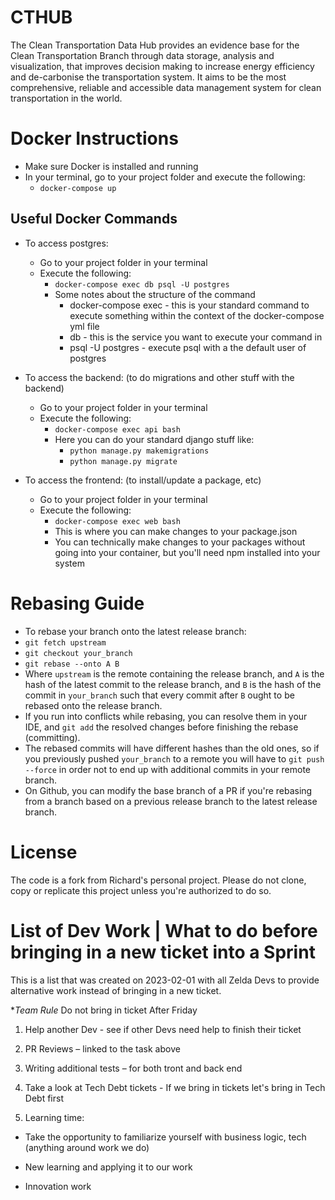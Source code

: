 # CTHUB
The Clean Transportation Data Hub provides an evidence base for the Clean Transportation Branch through data storage, analysis and visualization, that improves decision making to increase energy efficiency and de-carbonise the transportation system. It aims to be the most comprehensive, reliable and accessible data management system for clean transportation in the world.

# Docker Instructions
- Make sure Docker is installed and running
- In your terminal, go to your project folder and execute the following: 
  - ```docker-compose up```

## Useful Docker Commands

- To access postgres:
  - Go to your project folder in your terminal
  - Execute the following:
    - ```docker-compose exec db psql -U postgres```
    - Some notes about the structure of the command
      - docker-compose exec - this is your standard command to execute something within the context of the docker-compose yml file
      - db - this is the service you want to execute your command in
      - psql -U postgres - execute psql with a the default user of postgres

- To access the backend: (to do migrations and other stuff with the backend)
  - Go to your project folder in your terminal
  - Execute the following:
    - ```docker-compose exec api bash```
    - Here you can do your standard django stuff like:
      - ```python manage.py makemigrations```
      - ```python manage.py migrate```

- To access the frontend: (to install/update a package, etc)
  - Go to your project folder in your terminal
  - Execute the following:
    - ```docker-compose exec web bash```
    - This is where you can make changes to your package.json
    - You can technically make changes to your packages without going into your container, but you'll need npm installed into your system

# Rebasing Guide
- To rebase your branch onto the latest release branch:
 - ```git fetch upstream``` 
 - ```git checkout your_branch```
 - ```git rebase --onto A B```
 - Where `upstream` is the remote containing the release branch, and `A` is the hash of the latest commit to the release branch, and `B` is the hash of the commit in `your_branch` such that every commit after `B` ought to be rebased onto the release branch.
 - If you run into conflicts while rebasing, you can resolve them in your IDE, and `git add` the resolved changes before finishing the rebase (committing).
 - The rebased commits will have different hashes than the old ones, so if you previously pushed `your_branch` to a remote you will have to `git push --force` in order not to end up with additional commits in your remote branch.
 - On Github, you can modify the base branch of a PR if you're rebasing from a branch based on a previous release branch to the latest release branch.

# License
The code is a fork from Richard's personal project. Please do not clone, copy or replicate this project unless you're authorized to do so.


# List of Dev Work | What to do before bringing in a new ticket into a Sprint

This is a list that was created on 2023-02-01 with all Zelda Devs to provide alternative work instead of bringing in a new ticket.  

**Team Rule* Do not bring in ticket After Friday 

1. Help another Dev - see if other Devs need help to finish their ticket 

2. PR Reviews – linked to the task above 

3. Writing additional tests – for both tront and back end 

4. Take a look at Tech Debt tickets - If we bring in tickets let's bring in Tech Debt first 

5. Learning time: 

- Take the opportunity to familiarize yourself with business logic, tech (anything around work we do) 

- New learning and applying it to our work 

- Innovation work 
